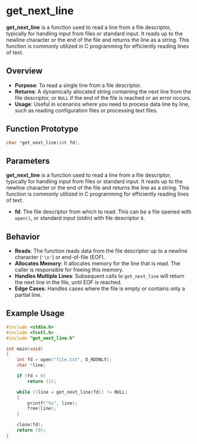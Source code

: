 # get_next_line

**get_next_line** is a function used to read a line from a file descriptor, typically for handling input from files or standard input. It reads up to the newline character or the end of the file and returns the line as a string. This function is commonly utilized in C programming for efficiently reading lines of text.

## Overview

- **Purpose**: To read a single line from a file descriptor.
- **Returns**: A dynamically allocated string containing the next line from the file descriptor, or `NULL` if the end of the file is reached or an error occurs.
- **Usage**: Useful in scenarios where you need to process data line by line, such as reading configuration files or processing text files.

## Function Prototype


```c
char *get_next_line(int fd);
```

## Parameters

**get_next_line** is a function used to read a line from a file descriptor, typically for handling input from files or standard input. It reads up to the newline character or the end of the file and returns the line as a string. This function is commonly utilized in C programming for efficiently reading lines of text.

- **fd**: The file descriptor from which to read. This can be a file opened with `open()`, or standard input (stdin) with file descriptor `0`.

## Behavior

- **Reads**: The function reads data from the file descriptor up to a newline character (`'\n'`) or end-of-file (EOF).
- **Allocates Memory**: It allocates memory for the line that is read. The caller is responsible for freeing this memory.
- **Handles Multiple Lines**: Subsequent calls to `get_next_line` will return the next line in the file, until EOF is reached.
- **Edge Cases**: Handles cases where the file is empty or contains only a partial line.

## Example Usage

```c
#include <stdio.h>
#include <fcntl.h>
#include "get_next_line.h"

int main(void)
{
    int fd = open("file.txt", O_RDONLY);
    char *line;

    if (fd < 0)
        return (1);

    while ((line = get_next_line(fd)) != NULL)
    {
        printf("%s", line);
        free(line);
    }

    close(fd);
    return (0);
}
